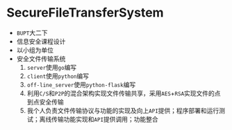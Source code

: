 # SecureFileTransferSystem
- `BUPT`大二下
- 信息安全课程设计
- 以小组为单位
- 安全文件传输系统
  1. `server`使用`go`编写
  2. `client`使用`python`编写
  3. `off-line_server`使用`python-flask`编写
  4. 利用`C/S`和`P2P`的混合架构实现文件传输共享，采用`AES`+`RSA`实现文件的点到点安全传输
  5. 我个人负责文件传输协议与功能的实现及向上`API`提供；程序部署和运行测试；离线传输功能实现和`API`提供调用；功能整合
  
